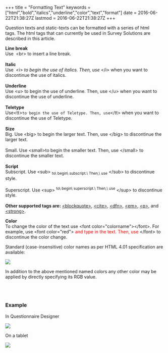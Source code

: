 +++
title = "Formatting Text"
keywords = ["html","bold","italics","underline","color","text","format"]
date = 2016-06-22T21:38:27Z
lastmod = 2016-06-22T21:38:27Z
+++

Question texts and static-texts can be formatted with a series of html
tags. The html tags that can currently be used in Survey Solutions are
described in this article.    
  
  
**Line break**  
Use  &lt;br&gt; to insert a line break.   
   
**Italic**  
Use  &lt;i&gt; *to begin the use of italics. Then, use* &lt;/i&gt; when
you want to discontinue the use of italics.   
   
**Underline**  
Use &lt;u&gt; <span class="underline">to begin the use of underline.
Then, use</span> &lt;/u&gt; when you want to discontinue the use of
underline.   
   
**Teletype**  
Use&lt;tt&gt;`to begin the use of Teletype. Then, use`&lt;/tt&gt; when
you want to discontinue the use of Teletype.  
   
**Size**  
Big. Use &lt;big&gt; to begin the larger text. Then, use &lt;/big&gt; to
discontinue the larger text.  
   
Small. Use &lt;small&gt;to begin the smaller text. Then, use
&lt;/small&gt; to discontinue the smaller text.  
   
**Script**  
Subscript. Use &lt;sub&gt; <sub>to\ begin\ subscript.\ Then,\ use</sub>
&lt;/sub&gt; to discontinue style.   
   
Superscript. Use &lt;sup&gt;
<sup>to\ begin\ superscript.\ Then,\ use</sup> &lt;/sup&gt; to
discontinue style.  
   
**Other supported tags are:**
[&lt;blockquote&gt;](http://www.w3schools.com/tags/tag_blockquote.asp),
[&lt;cite&gt;](http://www.w3schools.com/tags/tag_cite.asp),
[&lt;dfn&gt;](http://www.w3schools.com/tags/tag_dfn.asp),
[&lt;em&gt;](http://www.w3schools.com/tags/tag_em.asp),
[&lt;p&gt;](http://www.w3schools.com/tags/tag_p.asp), and
[&lt;strong&gt;](http://www.w3schools.com/tags/tag_strong.asp).   
  
**Color**  
To change the color of the text use &lt;font
color="colorname"&gt;&lt;/font&gt;. For example, use &lt;font
color="red"&gt; <span style="color:#FF0000;">and type in the text. Then,
use </span>&lt;/font&gt; to discontinue the color change.  
  
Standard (case-insensitive) color names as per HTML 4.01 specification
are available:  
  
![](/images/710911.png)  
  
In addition to the above mentioned named colors any other color may be
applied by directly specifying its RGB value.  
 

 

### Example

  
In Questionnaire Designer  
  
![](/images/646225.png)  
  
On a tablet  
  
![](/images/646228.png)
